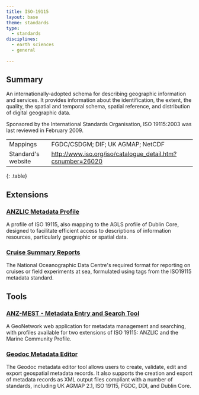 ```yaml
---
title: ISO-19115
layout: base
theme: standards
type:
  - standards
disciplines:
  - earth sciences
  - general
  
---
```


## Summary ##

An internationally-adopted schema for describing geographic information and
services. It provides information about the identification, the extent, the
quality, the spatial and temporal schema, spatial reference, and distribution
of digital geographic data.

Sponsored by the International Standards Organisation, ISO 19115:2003 was last
reviewed in February 2009.

|                    |                                                            |
|--------------------|------------------------------------------------------------|
| Mappings           | FGDC/CSDGM; DIF; UK AGMAP; NetCDF                          |
| Standard's website | http://www.iso.org/iso/catalogue_detail.htm?csnumber=26020 |
{: .table}

## Extensions

### [ANZLIC Metadata Profile](http://spatial.gov.au/resources/home) ###

A profile of ISO 19115, also mapping to the AGLS profile of Dublin Core,
designed to facilitate efficient access to descriptions of information
resources, particularly geographic or spatial data.

### [Cruise Summary Reports](http://www.seadatanet.org/Metadata/CSR) ###

The National Oceanographic Data Centre's required format for reporting on
cruises or field experiments at sea, formulated using tags from the ISO19115
metadata standard.

## Tools ##

### [ANZ-MEST - Metadata Entry and Search Tool](http://bluenetdev.its.utas.edu.au/download/bluenetmest.html) ###

A GeoNetwork web application for metadata management and searching, with
profiles available for two extensions of ISO 19115: ANZLIC and the Marine
Community Profile.

### [Geodoc Metadata Editor](http://www.gogeo.ac.uk/gogeo/metadata/geodoc.htm) ###

The Geodoc metadata editor tool allows users to create, validate, edit and
export geospatial metadata records. It also supports the creation and export of
metadata records as XML output files compliant with a number of standards,
including UK AGMAP 2.1, ISO 19115, FGDC, DDI, and Dublin Core.

